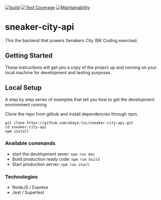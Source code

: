 [![build](https://github.com/abayo-luc/sneaker-city-api/workflows/sneaker-city-main/badge.svg)](https://github.com/abayo-luc/sneaker-city-api/actions) [![Test Coverage](https://api.codeclimate.com/v1/badges/b052c129ac59c84ad300/test_coverage)](https://codeclimate.com/github/abayo-luc/sneaker-city-api/test_coverage) [![Maintainability](https://api.codeclimate.com/v1/badges/b052c129ac59c84ad300/maintainability)](https://codeclimate.com/github/abayo-luc/sneaker-city-api/maintainability)

# sneaker-city-api

This the backend that powers Senakers City (BK Coding exercise).

## Getting Started

These instructions will get you a copy of the project up and running on your local machine for development and testing purposes.

## Local Setup

A step by step series of examples that tell you how to get the development environment running

Clone the repo from github and install dependencies through npm.

```
git clone https://github.com/abayo-luc/sneaker-city-api.git
cd sneaker-city-api
npm install
```

### Available commands

- start the development sever: `npm run dev`
- Build production ready code: `npm run build`
- Start production server: `npm run start`

### Technologies

- NodeJS / Express
- Jest / Supertest
